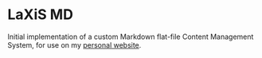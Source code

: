 # LaXiS MD

Initial implementation of a custom Markdown flat-file Content Management System, for use on my [personal website](https://laxis.it).
